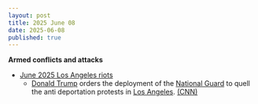 ```yaml
---
layout: post
title: 2025 June 08
date: 2025-06-08
published: true
---
```



**Armed conflicts and attacks**

* [June 2025 Los Angeles riots](https://en.wikipedia.org/wiki/June_2025_Los_Angeles_riots "June 2025 Los Angeles riots")
  + [Donald Trump](https://en.wikipedia.org/wiki/Donald_Trump "Donald Trump") orders the deployment of the [National Guard](https://en.wikipedia.org/wiki/National_Guard_of_the_United_States "National Guard of the United States") to quell the anti deportation protests in [Los Angeles](https://en.wikipedia.org/wiki/Los_Angeles "Los Angeles"). [(CNN)](https://edition.cnn.com/politics/live-news/trump-presidency-news-06-07-25)
